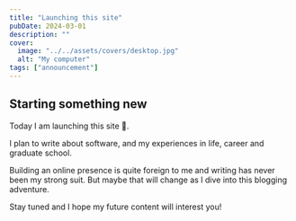 ```yaml
---
title: "Launching this site"
pubDate: 2024-03-01
description: ""
cover:
  image: "../../assets/covers/desktop.jpg"
  alt: "My computer"
tags: ["announcement"]
---
```


## Starting something new

Today I am launching this site 🎉.

I plan to write about software, and my experiences in life, career and graduate school.

Building an online presence is quite foreign to me and writing has never been my strong suit. But maybe that will change as I dive into this blogging adventure.

Stay tuned and I hope my future content will interest you!

